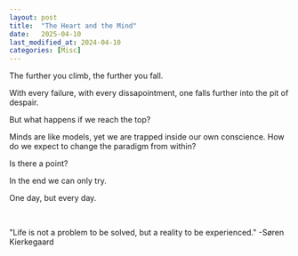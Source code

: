 ```yaml
---
layout: post
title:  "The Heart and the Mind"
date:   2025-04-10
last_modified_at: 2024-04-10
categories: [Misc]
---
```


The further you climb, the further you fall.

With every failure, with every dissapointment, one falls further into the pit of despair.

But what happens if we reach the top? 

Minds are like models, yet we are trapped inside our own conscience. How do we expect to change the paradigm from within?

Is there a point?

In the end we can only try.

One day, but every day.

<br/>

"Life is not a problem to be solved, but a reality to be experienced." -Søren Kierkegaard